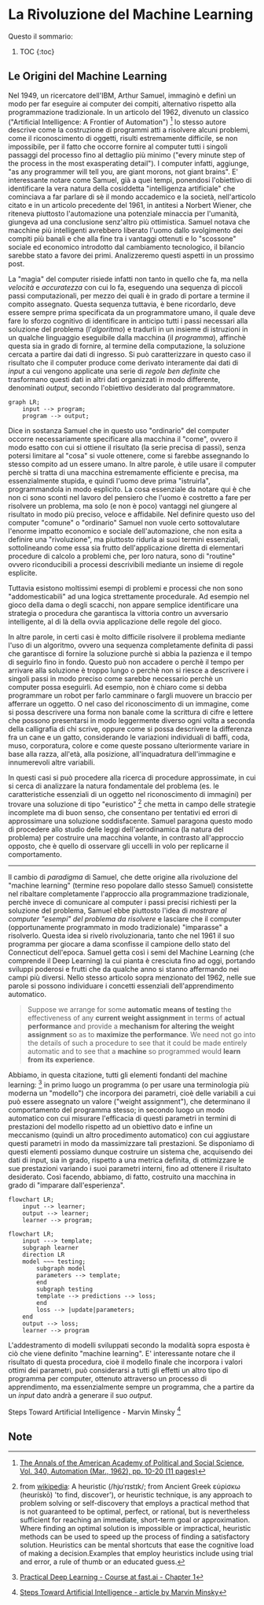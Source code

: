 # La Rivoluzione del Machine Learning

Questo il sommario:

1. TOC
{:toc}

## Le Origini del Machine Learning

Nel 1949, un ricercatore dell'IBM, Arthur Samuel, immaginò e definì un modo per far eseguire ai computer dei compiti, alternativo rispetto alla programmazione tradizionale. In un articolo del 1962, divenuto un classico ("Artificial Intelligence: A Frontier of Automation") [^1] lo stesso autore descrive come la costruzione di programmi atti a risolvere alcuni problemi, come il riconoscimento di oggetti, risulti estremamente difficile, se non impossibile, per il fatto che occorre fornire al computer tutti i singoli passaggi del processo fino al dettaglio più minimo ("every minute step of the process in the most exasperating detail"). I computer infatti, aggiunge, "as any programmer will tell you, are giant morons, not giant brains".
E' interessante notare come Samuel, già a quei tempi, ponendosi l'obiettivo di identificare la vera natura della cosiddetta "intelligenza artificiale" che cominciava a far parlare di sè il mondo accademico e la società, nell'articolo citato e in un articolo precedente del 1961, in antitesi a Norbert Wiener, che riteneva piuttosto l'automazione una potenziale minaccia per l'umanità, giungeva ad una conclusione senz'altro più ottimistica. 
Samuel notava che macchine più intelligenti avrebbero liberato l'uomo dallo svolgimento dei compiti più banali e che alla fine tra i vantaggi ottenuti e lo "scossone" sociale ed economico introdotto dal cambiamento tecnologico, il bilancio sarebbe stato a favore dei primi. Analizzeremo questi aspetti in un prossimo post.

La "magia" del computer risiede infatti non tanto in quello che fa, ma nella *velocità* e *accuratezza* con cui lo fa, eseguendo una sequenza di piccoli passi computazionali, per mezzo dei quali è in grado di portare a termine il compito assegnato.
Questa sequenza tuttavia, è bene ricordarlo, deve essere sempre prima specificata da un programmatore umano, il quale deve fare lo sforzo cognitivo di identificare in anticipo tutti i passi necessari alla soluzione del problema (l'*algoritmo*) e tradurli in un insieme di istruzioni in un qualche linguaggio eseguibile dalla macchina (il *programma*), affinchè questa sia in grado di fornire, al termine della computazione, la soluzione cercata a partire dai dati di ingresso.
Si può caratterizzare in questo caso il risultato che il computer produce come derivato interamente dai dati di *input* a cui vengono applicate una serie di *regole ben definite* che trasformano questi dati in altri dati organizzati in modo differente, denominati *output*, secondo l'obiettivo desiderato dal programmatore.

```mermaid
graph LR;
    input --> program;
    program --> output;
```

Dice in sostanza Samuel che in questo uso "ordinario" del computer occorre necessariamente specificare alla macchina il "come", ovvero il modo esatto con cui si ottiene il risultato (la serie precisa di passi), senza potersi limitare al "cosa" si vuole ottenere, come si farebbe assegnando lo stesso compito ad un essere umano. In altre parole, è utile usare il computer perchè si tratta di una macchina estremamente efficiente e precisa, ma essenzialmente stupida, e quindi l'uomo deve prima "istruirla", programmandola in modo esplicito. La cosa essenziale da notare qui è che non ci sono sconti nel lavoro del pensiero che l'uomo è costretto a fare per risolvere un problema, ma solo (e non è poco) vantaggi nel giungere al risultato in modo più preciso, veloce e affidabile.
Nel definire questo uso del computer "comune" o "ordinario" Samuel non vuole certo sottovalutare l'enorme impatto economico e sociale dell'automazione, che non esita a definire una "rivoluzione", ma piuttosto ridurla ai suoi termini essenziali, sottolineando come essa sia frutto dell'applicazione diretta di elementari procedure di calcolo a problemi che, per loro natura, sono di "routine" ovvero riconducibili a processi descrivibili mediante un insieme di regole esplicite.

Tuttavia esistono moltissimi esempi di problemi e processi che non sono "addomesticabili" ad una logica strettamente procedurale. Ad esempio nel gioco della dama o degli scacchi, non appare semplice identificare una strategia o procedura che garantisca la vittoria contro un avversario intelligente, al di là della ovvia applicazione delle regole del gioco.

In altre parole, in certi casi è molto difficile risolvere il problema mediante l'uso di un algoritmo, ovvero una sequenza completamente definita di passi che garantisce di fornire la soluzione purchè si abbia la pazienza e il tempo di seguirlo fino in fondo. Questo può non accadere o perchè il tempo per arrivare alla soluzione è troppo lungo o perchè non si riesce a descrivere i singoli passi in modo preciso come sarebbe necessario perchè un computer possa eseguirli.
Ad esempio, non è chiaro come si debba programmare un robot per farlo camminare o fargli muovere un braccio per afferrare un oggetto. O nel caso del riconoscimento di un immagine, come si possa descrivere una forma non banale come la scrittura di cifre e lettere che possono presentarsi in modo leggermente diverso ogni volta a seconda della calligrafia di chi scrive, oppure come si possa descrivere la differenza fra un cane e un gatto, considerando le variazioni individuali di baffi, coda, muso, corporatura, colore e come queste possano ulteriormente variare in base alla razza, all'età, alla posizione, all'inquadratura dell'immagine e innumerevoli altre variabili.

In questi casi si può procedere alla ricerca di procedure approssimate, in cui si cerca di analizzare la natura fondamentale del problema (es. le caratteristiche essenziali di un oggetto nel riconoscimento di immagini) per trovare una soluzione di tipo "euristico" [^2] che metta in campo delle strategie incomplete ma di buon senso, che consentano per tentativi ed errori di approssimare una soluzione soddisfacente.
Samuel paragona questo modo di procedere allo studio delle leggi dell'aerodinamica (la natura del problema) per costruire una macchina volante, in contrasto all'approccio opposto, che è quello di osservare gli uccelli in volo per replicarne il comportamento.

---

Il cambio di *paradigma* di Samuel, che dette origine alla rivoluzione del "machine learning" (termine reso popolare dallo stesso Samuel) consistette nel ribaltare completamente l'approccio alla programmazione tradizionale, perchè invece di comunicare al computer i passi precisi richiesti per la soluzione del problema, Samuel ebbe piuttosto l'idea di *mostrare al computer "esempi" del problema da risolvere* e lasciare che il computer (opportunamente programmato in modo tradizionale) "imparasse" a risolverlo. Questa idea si rivelò rivoluzionaria, tanto che nel 1961 il suo programma per giocare a dama sconfisse il campione dello stato del Connecticut dell'epoca.
Samuel getta così i semi del Machine Learning (che comprende il Deep Learning) la cui pianta è cresciuta fino ad oggi, portando sviluppi poderosi e frutti che da qualche anno si stanno affermando nei campi più diversi. 
Nello stesso articolo sopra menzionato del 1962, nelle sue parole si possono individuare i concetti essenziali dell'apprendimento automatico.

> Suppose we arrange for some **automatic means of testing** the effectiveness of any **current weight assignment** in terms of **actual performance** and provide a **mechanism for altering the weight assignment** so as to **maximize the performance**. We need not go into the details of such a procedure to see that it could be made entirely automatic and to see that a **machine** so programmed would **learn from its experience**.

Abbiamo, in questa citazione, tutti gli elementi fondanti del machine learning: [^3] in primo luogo un programma (o per usare una terminologia più moderna un "modello") che incorpora dei parametri, cioè delle variabili a cui può essere assegnato un valore ("weight assignment"), che determinano il comportamento del programma stesso; in secondo luogo un modo automatico con cui misurare l'efficacia di questi parametri in termini di prestazioni del modello rispetto ad un obiettivo dato e infine un meccanismo (quindi un altro procedimento automatico) con cui aggiustare questi parametri in modo da massimizzare tali prestazioni.
Se disponiamo di questi elementi possiamo dunque costruire un sistema che, acquisendo dei dati di input, sia in grado, rispetto a una metrica definita, di ottimizzare le sue prestazioni variando i suoi parametri interni, fino ad ottenere il risultato desiderato. Così facendo, abbiamo, di fatto, costruito una macchina in grado di "imparare dall'esperienza". 

```mermaid
flowchart LR;
    input --> learner;
    output --> learner;
    learner --> program;
```

```mermaid
flowchart LR;
    input ---> template;
    subgraph learner
    direction LR
    model ~~~ testing;
        subgraph model
        parameters --> template;
        end
        subgraph testing
        template --> predictions --> loss;
        end
        loss --> |update|parameters;
    end
    output --> loss;
    learner --> program
```

L'addestramento di modelli sviluppati secondo la modalità sopra esposta è ciò che viene definito "machine learning".
E' interessante notare che il risultato di questa procedura, cioè il modello finale che incorpora i valori ottimi dei parametri, può considerarsi a tutti gli effetti un altro tipo di programma per computer, ottenuto attraverso un processo di apprendimento, ma essenzialmente sempre un programma, che a partire da un *input* dato andrà a generare il suo *output*.



Steps Toward Artificial Intelligence - Marvin Minsky [^4]


## Note

[^1]: [The Annals of the American Academy of Political and Social Science, Vol. 340, Automation (Mar., 1962), pp. 10-20 (11 pages)](https://www.jstor.org/stable/1033694)

[^2]: from [wikipedia](https://en.wikipedia.org/wiki/Heuristic): A heuristic (/hjʊˈrɪstɪk/; from Ancient Greek εὑρίσκω (heurískō) 'to find, discover'), or heuristic technique, is any approach to problem solving or self-discovery that employs a practical method that is not guaranteed to be optimal, perfect, or rational, but is nevertheless sufficient for reaching an immediate, short-term goal or approximation. Where finding an optimal solution is impossible or impractical, heuristic methods can be used to speed up the process of finding a satisfactory solution. Heuristics can be mental shortcuts that ease the cognitive load of making a decision.Examples that employ heuristics include using trial and error, a rule of thumb or an educated guess.

[^3]: [Practical Deep Learning - Course at fast.ai - Chapter 1](https://github.com/fastai/fastbook/blob/master/01_intro.ipynb)

[^4]: [Steps Toward Artificial Intelligence - article by Marvin Minsky](https://web.media.mit.edu/~minsky/papers/steps.html)



